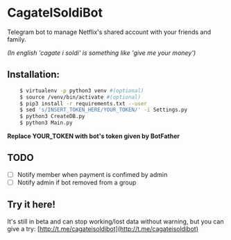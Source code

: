 # CagateISoldiBot
Telegram bot to manage Netflix's shared account with your friends and family.

_(In english 'cagate i soldi' is something like 'give me your money')_

## Installation:
```bash
    $ virtualenv -p python3 venv #(optional)
    $ source /venv/bin/activate #(optional)
    $ pip3 install -r requirements.txt --user
    $ sed 's/INSERT_TOKEN_HERE/YOUR_TOKEN/' -i Settings.py
    $ python3 CreateDB.py
    $ python3 Main.py
```
**Replace YOUR_TOKEN with bot's token given by BotFather**


## TODO
- [ ] Notify member when payment is confimed by admin
- [ ] Notify admin if bot removed from a group

## Try it here!
It's still in beta and can stop working/lost data without warning, but you can give a try: [http://t.me/cagateisoldibot](http://t.me/cagateisoldibot) 
